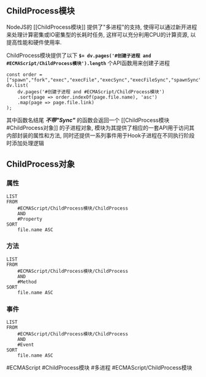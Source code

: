## ChildProcess模块

NodeJS的 [[ChildProcess模块]] 提供了"多进程"的支持, 使得可以通过新开进程来处理计算密集或IO密集型的长耗时任务, 这样可以充分利用CPU的计算资源, 以提高性能和硬件使用率.

ChildProcess模块提供了以下 **`$= dv.pages('#创建子进程 and #ECMAScript/ChildProcess模块').length`** 个API函数用来创建子进程
```dataviewjs
const order = ["spawn","fork","exec","execFile","execSync","execFileSync","spawnSync"];
dv.list(
	dv.pages('#创建子进程 and #ECMAScript/ChildProcess模块')
	.sort(page => order.indexOf(page.file.name), 'asc')
	.map(page => page.file.link)
);
```
其中函数名结尾 ***不带"Sync"*** 的函数会返回一个 [[ChildProcess模块#ChildProcess对象]] 的子进程对象, 模块为其提供了相应的一套API用于访问其内部封装的属性和方法, 同时还提供一系列事件用于Hook子进程在不同执行阶段时添加处理逻辑

## ChildProcess对象

### 属性
```dataview
LIST
FROM
	#ECMAScript/ChildProcess模块/ChildProcess 
	AND
	#Property  
SORT
	file.name ASC
```

### 方法
```dataview
LIST
FROM
	#ECMAScript/ChildProcess模块/ChildProcess 
	AND
	#Method 
SORT
	file.name ASC
```

### 事件
```dataview
LIST
FROM
	#ECMAScript/ChildProcess模块/ChildProcess 
	AND
	#Event  
SORT
	file.name ASC
```

#ECMAScript #ChildProcess模块 #多进程 #ECMAScript/ChildProcess模块 
